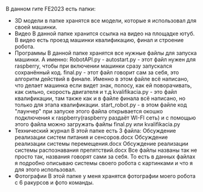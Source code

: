 В данном гите FE2023 есть папки:
- 3D модели
в папке хранятся все модели, которые я использовал для своей машинки.
- Видео
В данной папке хранится ссылка на видео на площадке ютуб. В видео есть проезд машинки квалификацию, финал и строение робота.
- Программы
В данной папке хранятся все нужные файлы для запуска машинки. А именно:
RobotAPI.py - 
autostart.py - этот файл нужен для raspberry, чтобы при включении машинки сразу запускался сохранённый код.
final.py - этот файл говорит сам за себя, это алгоритм действий в финале. Именно в этом файле всё написано, что делает машинка если видет знак, полосу, как ей поворачивать, как сильно, скорость двигателя и т.д
kvalifikacia.py - это файл квалификации, там также как и в файле финала всё написано, но только для этапа квалификации.
start_robot.py - в этом файле код "лаунчер" при запуске этого файла открывается окошко подключения к raspberry(raspberry раздаёт WI-FI сеть) и с помощью этого файла можно загружать файлы final.py или kvalifikacia.py
- Технический журнал
В этой папке есть 3 файла:
Обсуждение реализации систем питания и сенсоров.docx
Обсуждение реализации системы перемещения.docx
Обсуждение реализации системы распознавания препятствий.docx
Все файлы названы так не просто так, названия говорят сами за себя. То есть в данных файлах я подробно описываю системы своего робота с картинками и что я для этого использовал.
- Фотографии
В этой папке у меня хранятся фотографии моего робота с 6 ракурсов и фото команды.
